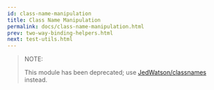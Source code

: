 ```yaml
---
id: class-name-manipulation
title: Class Name Manipulation
permalink: docs/class-name-manipulation.html
prev: two-way-binding-helpers.html
next: test-utils.html
---
```


> NOTE:
>
> This module has been deprecated; use [JedWatson/classnames](https://github.com/JedWatson/classnames) instead.
